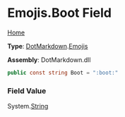 # Emojis\.Boot Field

[Home](../../../README.md)

**Type**: [DotMarkdown](../../README.md)\.[Emojis](../README.md)

**Assembly**: DotMarkdown\.dll

```csharp
public const string Boot = ":boot:"
```

### Field Value

System\.[String](https://docs.microsoft.com/en-us/dotnet/api/system.string)